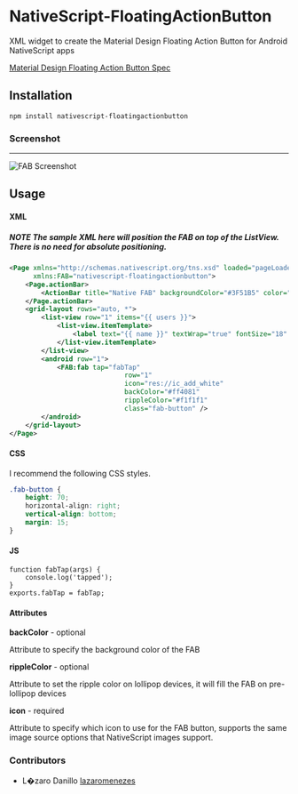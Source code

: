 # NativeScript-FloatingActionButton
XML widget to create the Material Design Floating Action Button for Android NativeScript apps

[Material Design Floating Action Button Spec](https://www.google.com/design/spec/components/buttons-floating-action-button.html)

## Installation
`npm install nativescript-floatingactionbutton`

### Screenshot
---------------
![FAB Screenshot](screens/fab.png)

## Usage

#### XML
##### **NOTE** The sample XML here will position the FAB on top of the ListView. There is no need for absolute positioning.
```XML
<Page xmlns="http://schemas.nativescript.org/tns.xsd" loaded="pageLoaded"
      xmlns:FAB="nativescript-floatingactionbutton">
    <Page.actionBar>
        <ActionBar title="Native FAB" backgroundColor="#3F51B5" color="#fff" />
    </Page.actionBar>
    <grid-layout rows="auto, *">
        <list-view row="1" items="{{ users }}">
            <list-view.itemTemplate>
                <label text="{{ name }}" textWrap="true" fontSize="18" margin="20" />
            </list-view.itemTemplate>
        </list-view>
        <android row="1">
            <FAB:fab tap="fabTap"
                             row="1"
                             icon="res://ic_add_white"
                             backColor="#ff4081"
                             rippleColor="#f1f1f1"
                             class="fab-button" />
        </android>
    </grid-layout>
</Page>
```

#### CSS
I recommend the following CSS styles.
```CSS
.fab-button {
    height: 70;
    horizontal-align: right;
    vertical-align: bottom;
    margin: 15;
}
```

#### JS

```JS
function fabTap(args) {
    console.log('tapped');
}
exports.fabTap = fabTap;
```

#### Attributes
**backColor** - optional

Attribute to specify the background color of the FAB

**rippleColor** - optional

Attribute to set the ripple color on lollipop devices, it will fill the FAB on pre-lollipop devices

**icon** - required

Attribute to specify which icon to use for the FAB button, supports the same image source options that NativeScript images support.

### Contributors

- L�zaro Danillo [lazaromenezes](https://github.com/lazaromenezes)
